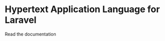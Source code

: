 Hypertext Application Language for Laravel
==========================================

Read the documentation

